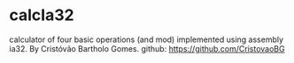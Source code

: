 # calcIa32
calculator of four basic operations (and mod) implemented using assembly ia32. By Cristóvão Bartholo Gomes.
github: https://github.com/CristovaoBG
